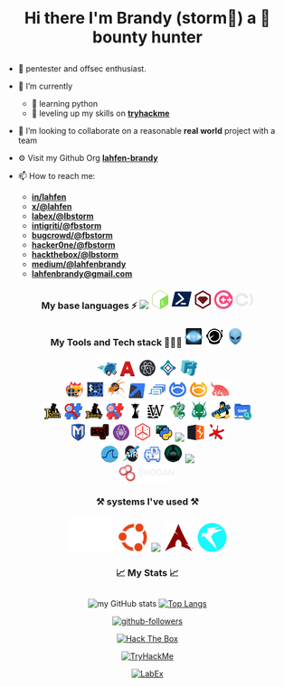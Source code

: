<!--
get icon list here
https://github.com/tandpfun/skill-icons?tab=readme-ov-file#icons-lists

https://icon-sets.iconify.design/simple-icons/
-->

<h1 align="center" style="display: inline-block; margin: 1rem auto">
 Hi there  I'm Brandy (storm🎃) a 🐞 bounty hunter
</h1>

- 🔭 pentester and offsec enthusiast.

- 🧠 I’m currently
  - 🦀 learning python
  - 🚀 leveling up my skills on **[tryhackme](https://tryhackme.com/p/Lbstorm)**

- 👯 I’m looking to collaborate on a reasonable **real world** project with a team
- ⚙️ Visit my Github Org **[lahfen-brandy](https://github.com/lahfen-brandy)**

- 📫 How to reach me:
  - **[in/lahfen](https://www.linkedin.com/in/lahfen-brandy-82a296353/)**
  - **[x/@lahfen](https://x.com/LahfenB34295)**
  - **[labex/@lbstorm](https://labex.io/users/lb-storm-38355818)**
  - **[intigriti/@fbstorm](https://app.intigriti.com/researcher/profile/fbstorm)**
  - **[bugcrowd/@fbstorm](https://bugcrowd.com/h/fbstorm)**
  - **[hacker0ne/@fbstorm](https://hackerone.com/fbstorm)**
  - **[hackthebox/@lbstorm](https://app.hackthebox.com/users/2388971)**
  - **[medium/@lahfenbrandy](https://medium.com/@lahfenbrandy)**
  - **<lahfenbrandy@gmail.com>**

<div align="center">
  <h3 style="display: inline-block">
    My base languages ⚡
  </h3>

  <img src="https://skillicons.dev/icons?i=py" width="6.5%"/>
  <img src="./Languages/image-4.png" width="6.5%">
  <img src="./Languages/image-5.png" width="7%">
  <img src="./Languages/image-6.png" width="6.5%">
  <img src="./Languages/image-7.png" width="6.5%">
  <img src="./Languages/image-8.png" width="6.5%">
</div>

<div align="center">
  <h3 style="display: inline-block">
    My Tools and Tech stack 👨🏻‍💻
  </h3>

 <img src="./Tools/nmap-logo.svg" width="6.5%" />
 <img src="./Tools/subfinder-logo.svg" width="6.5%"/>
 <img src="./Tools/nikto-logo.svg" width="6.5%" />
 </br>
 <img src="./Tools/gobuster-logo.svg" width="7%" />
 <img src="./Tools/amass-logo.svg" width="6%" />
 <img src="./Tools/nuclei-logo.svg" width="6.5%"/>
 <img src="./Tools/dirsearch-logo.svg" width="6.5%" />
 <img src="./Tools/ffuf-logo.svg" width="6.5%" />
 <br />
 <img src="./Tools/wafw00f-logo.svg" width="6.5%" />
 <img src="./Tools/webshells-logo.svg" width="6.5%" />
 <img src="./Tools/exploitdb-logo.svg" width="6.9%" />
 <img src="./Tools/responder-logo.svg" width="6%" />
 <img src="./Tools/seclists-logo.svg" width="6.5%" />
 <img src="./Tools/netcat-logo.svg" width="6.5%"/>
 <img src="./Tools/socat-logo.svg" width="6.5%" />
 <img src="./Tools/bloodhound-logo.svg" width="7%"/>
  <br />
 <img src="./Tools/john-logo.svg" width="6.5%" />
 <img src="./Tools/hash-identifier-logo.svg" width="6.5%"/>
 <img src="./Tools/johnny-logo.svg" width="6.5%"/>
 <img src="./Tools/hashid-logo.svg" width="6.5%" />
 <img src="./Tools/hashcat-logo.svg" width="6.5%" />
 <img src="./Tools/wordlists-logo.svg" width="6.5%" />
 <img src="./Tools/hydra-logo.svg" width="6.9%"/>
 <img src="./Tools/crackmapexec-logo.svg" width="6.9%"/>
 <img src="./Tools/enum4linux-logo.svg" width="6.9%"/>
 <img src="./Tools/smbmap-logo.svg" width="6.5%"/>
 <br />
 <img src="./Tools/metasploit-logo.svg" width="6.5%" />
 <img src="./Tools/sqlmap-logo.svg" width="7%" />
 <img src="./Tools/netexec-logo.svg" width="6.5%"/>
 <img src="./Tools/theharvester-logo.svg" width="6.9%"/>
 <img src="./Tools/impacket-logo.svg" width="6.5%" />
 <img src="https://skillicons.dev/icons?i=postman" width="6%"/>
 <img src="./Tools/burpsuite-logo.svg" width="6.5%" />
 <img src="./Tools/ollydbg-logo.svg" width="6.5%" />
 <br />
 <img src="./Tools/wireshark-logo.svg" width="6.5%" />
 <img src="./Tools/aircrack-ng-logo.svg" width="6.9%" />
 <img src="./Tools/crunch-logo.svg" width="6.2%" />
 <img src="./Tools/cewl-logo.svg" width="7%" />
 <img src="https://skillicons.dev/icons?i=github" width="8%"/>
 <br/>
 <img src="./Tools/shodan.webp" width="20%" />
</div>

<div align="center">
  <h3 style="display: inline-block">
    ⚒️ systems I've used ⚒️
  </h3>
  <div div align="center" width="8px">
 <img src="./OS'/image-1.png" width="16%"/><span>&nbsp;</span>
 <img src="./OS'/image.png" width="10%"/><span>&nbsp;</span>
 <img src="https://skillicons.dev/icons?i=windows" width="10%"/><span>&nbsp;</span>
 <img src="./OS'/image-4.png" width="10%"/><span>&nbsp;</span>
  <img src="./OS'/image-3.png" width="10%"/>
 </div> 
</div>
<div align="center">
  <h3 style="display: inline-block"> 
    📈 My Stats 📈
  </h3>


  ![my GitHub stats](https://github-readme-stats.vercel.app/api?username=lahfen-brandy&show_icons=true&hide=&count_private=true&title_color=3382ed&text_color=ffffff&icon_color=22c55e&bg_color=000000&hide_border=true&show_icons=true) [![Top Langs](https://github-readme-stats.vercel.app/api/top-langs/?username=lahfen-brandy&layout=compact&title_color=3382ed&text_color=ffffff&icon_color=22c55e&bg_color=000000&hide_border=true&locale=en)](https://github.com/anuraghazra/github-readme-stats)


  [![github-followers](https://img.shields.io/github/followers/lahfen-brandy?logo=github&style=for-the-badge&color=22c55e&labelColor=000000)](https://github.com/lahfen-brandy)

  [![Hack The Box](https://img.shields.io/badge/Hack%20The%20Box-6CC644?style=flat-square&logo=hackthebox&logoColor=black)](https://app.hackthebox.com/users/2388971) 

[![TryHackMe](https://img.shields.io/badge/TryHackMe-FF4769?style=flat-square&logo=tryhackme&logoColor=black)](https://tryhackme.com/p/Lbstorm)

<!-- HACKVISER PROFILE
[![Hackviser](https://img.shields.io/badge/Hackviser-00c853?&style=flat-square&logo=codeforces&logoColor=black)](https://app.hackviser.com/profile/lbstorm) -->


[![LabEx](https://img.shields.io/badge/LabEx-008080?style=flat-square&logo=linux&logoColor=black)](https://labex.io/users/lb-storm-38355818)
</div>
